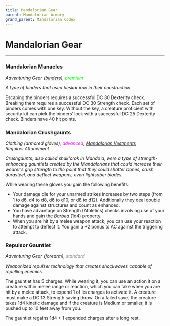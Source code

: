 ```yaml
---
title: Mandalorian Gear
parent: Mandalorian Armory
grand_parent: Mandalorian Codex
---
```


# Mandalorian Gear
---

### Mandalorian Manacles
*Adventuring Gear [(binders)](https://sw5e.com/loot/adventuringGear/?search=Binders), <font style="color:lime">premium</font>*

*A type of binders that used beskar iron in their construction.*

Escaping the binders requires a successful DC 30 Dexterity check. Breaking them requires a successful DC 30 Strength check. Each set of binders comes with one key. Without the key, a creature proficient with security kit can pick the binders’ lock with a successful DC 25 Dexterity check. Binders have 40 hit points.

### Mandalorian Crushgaunts
*Clothing (armored gloves), <font style="color:fuchsia">advanced</font>, [Mandalorian Vestments](https://drakeryzer.github.io/DrakeSW5E/Mandalorian%20Codex/Mandalorian%20Equipment/Index.html#mandalorian-vestments)*
<br> *Requires Attunement*

*Crushgaunts, also called shuk'orok in Mando'a, were a type of strength-enhancing gauntlets created by the Mandalorians that could increase their wearer's grip strength to the point that they could shatter bones, crush durasteel, and deflect weapons, even lightsaber blades.*

While wearing these gloves you gain the following benefits:
- Your damage die for your unarmed strikes increases by two steps (from 1 to d6, d4 to d8, d6 to d10, or d8 to d12). Additionally they deal double damage against structures and count as enhanced.
- You have advantage on Strength (Athletics) checks involving use of your hands and gain the [*Barbed*](https://sw5e.com/rules/wh/equipment#barbed) (1d4) property.
- When you are hit by a melee weapon attack, you can use your reaction to attempt to deflect it. You gain a +2 bonus to AC against the triggering attack.


### Repulsor Gauntlet
*Adventuring Gear (forearm), <font style="color:gray">standard</font>*

*Weaponized repulser technology that creates shockwaves capable of repelling enemies*

The gauntlet has 5 charges. While wearing it, you can use an action it on a creature within melee range or reaction, which you can take when you are hit by a melee attack, to expend 1 of its charges to activate it. A creature must make a DC 13 Strength saving throw. On a failed save, the creature takes 1d4 kinetic damage and if the creature is Medium or smaller, it is pushed up to 10 feet away from you.

The gauntlet regains 1d4 + 1 expended charges after a long rest.